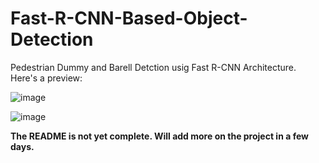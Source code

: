 # Fast-R-CNN-Based-Object-Detection

Pedestrian Dummy and Barell Detction usig Fast R-CNN Architecture. Here's a preview:

![image](https://user-images.githubusercontent.com/86836456/126060931-cd735eca-5e3f-46b2-b663-fe1449b2a506.png)


![image](https://user-images.githubusercontent.com/86836456/126060951-49a1fb25-cbd6-4309-b297-7910af0c5d8f.png)

**The README is not yet complete. Will add more on the project in a few days.**
